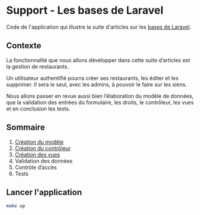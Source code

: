 # Support - Les bases de Laravel

Code de l'application qui illustre la suite d'articles sur les [bases de Laravel](https://laravel-france.com/posts/les-bases-16-creation-du-modele).

## Contexte

La fonctionnalité que nous allons développer dans cette suite d’articles est la gestion de restaurants.

Un utilisateur authentifié pourra créer ses restaurants, les éditer et les supprimer. Il sera le seul, avec les admins, à pouvoir le faire sur les siens.

Nous allons passer en revue aussi bien l’élaboration du modèle de données, que la validation des entrées du formulaire, les droits, le contrôleur, les vues et en conclusion les tests.

## Sommaire

1. [Création du modèle](https://laravel-france.com/posts/les-bases-16-creation-du-modele)
2. [Création du contrôleur](https://laravel-france.com/posts/les-bases-26-creation-du-controleur)
3. [Création des vues](https://laravel-france.com/posts/les-bases-36-creation-des-vues)
4. Validation des données
5. Contrôle d’accès
6. Tests

## Lancer l'application

```bash
make up
```
